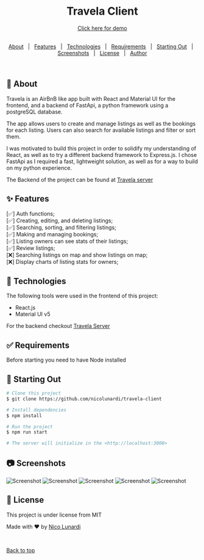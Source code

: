 <div align="center" id="top">
  <h1>Travela Client</h1>
  <a href="https://travela-app.netlify.app/">Click here for demo</a>
</div>
  &#xa0;

<p align="center">
  <a href="#dart-about">About</a> &#xa0; | &#xa0;
  <a href="#sparkles-features">Features</a> &#xa0; | &#xa0;
  <a href="#rocket-technologies">Technologies</a> &#xa0; | &#xa0;
  <a href="#white_check_mark-requirements">Requirements</a> &#xa0; | &#xa0;
  <a href="#checkered_flag-starting-out">Starting Out</a> &#xa0; | &#xa0;
  <a href="#camera-screenshots">Screenshots</a> &#xa0; | &#xa0;
  <a href="#memo-license">License</a> &#xa0; | &#xa0;
  <a href="https://github.com/nicolunardi" target="_blank">Author</a>
</p>

<br>

## :dart: About ##

Travela is an AirBnB like app built with React and Material UI for the frontend, and a backend of FastApi, a python framework using a postgreSQL database.

The app allows users to create and manage listings as well as the bookings for each listing. Users can also search for available listings and filter or sort them.

I was motivated to build this project in order to solidify my understanding of React, as well as to try a different backend framework to Express.js. I chose FastApi as I required a fast, lightweight solution, as well as for a way to build on my python experience.

The Backend of the project can be found at [Travela server](https://github.com/nicolunardi/travela-server)

## :sparkles: Features ##

[:white_check_mark:] Auth functions;\
[:white_check_mark:] Creating, editing, and deleting listings;\
[:white_check_mark:] Searching, sorting, and filtering listings;\
[:white_check_mark:] Making and managing bookings;\
[:white_check_mark:] Listing owners can see stats of their listings;\
[:white_check_mark:] Review listings;\
[:x:] Searching listings on map and show listings on map;\
[:x:] Display charts of listing stats for owners;

## :rocket: Technologies ##

The following tools were used in the frontend of this project:

- React.js
- Material UI v5

For the backend checkout [Travela Server](https://github.com/nicolunardi/travela-server)

## :white_check_mark: Requirements ##

Before starting you need to have Node installed

## :checkered_flag: Starting Out ##

```bash
# Clone this project
$ git clone https://github.com/nicolunardi/travela-client

# Install dependencies
$ npm install

# Run the project
$ npm run start

# The server will initialize in the <http://localhost:3000>
```

## :camera: Screenshots ##

![Screenshot](screenshots/screenshot-travela-5.png)
![Screenshot](screenshots/screenshot-travela-4.png)
![Screenshot](screenshots/screenshot-travela-3.png)
![Screenshot](screenshots/screenshot-travela-2.png)
![Screenshot](screenshots/screenshot-travela-1.png)

## :memo: License ##

This project is under license from MIT

Made with :heart: by <a href="https://github.com/nicolunardi" target="_blank">Nico Lunardi</a>

&#xa0;

<a href="#top">Back to top</a>
